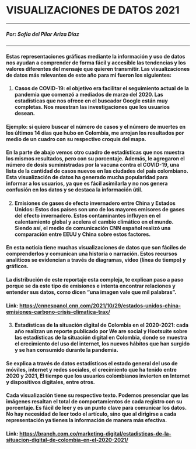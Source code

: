 # VISUALIZACIONES DE DATOS 2021
---
##### Por: Sofía del Pilar Ariza Díaz
---

#### Estas representaciones gráficas mediante la información y uso de datos nos ayudan a comprender de forma fácil y accesible las tendencias y los valores diferentes del mensaje que quieren transmitir. Las visualizaciones de datos más relevantes de este año para mi fueron los siguientes:

1.	#### Casos de COVID-19: el objetivo era facilitar el seguimiento actual de la pandemia que comenzó a mediados de marzo del 2020. Las estadísticas que nos ofrece en el buscador Google están muy completas. Nos muestran las investigaciones que los usuarios desean.

#### **Ejemplo:** si quiero buscar el número de casos y el número de muertes en los últimos 14 días que hubo en Colombia, me arrojan los resultados por medio de un cuadro con su respectivo croquis del mapa. 

#### En la parte de abajo vemos otro cuadro de estadísticas que nos muestra los mismos resultados, pero con su porcentaje. Además, le agregaron el número de dosis suministradas por la vacuna contra el COVID-19, una lista de la cantidad de casos nuevos en las ciudades del país colombiano. Esta visualización de datos ha generado mucha popularidad para informar a los usuarios, ya que es fácil asimilarla y no nos genera confusión en los datos y se destaca la información útil. 

2.	#### Emisiones de gases de efecto invernadero entre China y Estados Unidos: Estos dos países son uno de los mayores emisores de gases del efecto invernadero. Estos contaminantes influyen en el calentamiento global y acelera el cambio climático en el mundo. Siendo así, el medio de comunicación CNN español realizó una comparación entre EEUU y China sobre estos factores. 

#### En esta noticia tiene muchas visualizaciones de datos que son fáciles de comprenderlos y comunican una historia o narración. Estos recursos analíticos se evidencian a través de diagramas, video (línea de tiempo) y gráficos. 

#### La distribución de este reportaje esta compleja, te explican paso a paso porque se da este tipo de emisiones e intenta encontrar relaciones y entender sus datos, como dicen “una imagen vale que mil palabras”.
#### Link: https://cnnespanol.cnn.com/2021/10/29/estados-unidos-china-emisiones-carbono-crisis-climatica-trax/ 

3.	#### Estadísticas de la situación digital de Colombia en el 2020-2021: cada año realizan un reporte publicado por We are social y Hootsuite sobre las estadísticas de la situación digital en Colombia, donde se muestra el crecimiento del uso del internet, los nuevos hábitos que han surgido y se han consumido durante la pandemia. 

#### Se explica a través de datos estadísticos el estado general del uso de móviles, internet y redes sociales, el crecimiento que ha tenido entre 2020 y 2021, El tiempo que los usuarios colombianos invierten en Internet y dispositivos digitales, entre otros. 

#### Cada visualización tiene su respectivo texto. Podemos presenciar que las imágenes resaltan el total de comportamientos de cada registro con su porcentaje. Es fácil de leer y es un punto clave para comunicar los datos. No hay necesidad de leer todo el artículo, sino que al dirigirse a cada representación ya tienes la información de manera más efectiva. 

#### Link: https://branch.com.co/marketing-digital/estadisticas-de-la-situacion-digital-de-colombia-en-el-2020-2021/
